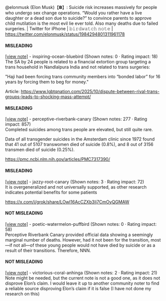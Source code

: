 @elonmusk (Elon Musk)【𝗕】: Suicide risk increases massively for people who undergo sex change operations. “Would you rather have a live daughter or a dead son due to suicide?” to convince parents to approve child mutilation is the most evil lie ever told. Also many deaths due to failed surgeries. | Twitter for iPhone | 𝚋𝚒𝚛𝚍𝚠𝚊𝚝𝚌𝚑 𝚗𝚘𝚝𝚎 | https://twitter.com/elonmusk/status/1984294801311961178

#### MISLEADING

[[view note]](https://x.com/i/birdwatch/n/1984352922319405383) - inspiring-ocean-bluebird (Shown notes: 0 · Rating impact: 18)\
The SA by 24 people is related to a financial extortion group targeting a trans household in 
Nandlalpura India and not related to trans surgeries:

"Haji had been forcing trans community members into “bonded labor” for 16 years by forcing them to beg for money." 

Article: https://www.lgbtqnation.com/2025/10/dispute-between-rival-trans-groups-leads-to-shocking-mass-attempt/

#### MISLEADING

[[view note]](https://x.com/i/birdwatch/n/1984316428183617669) - perceptive-riverbank-canary (Shown notes: 277 · Rating impact: 857)\
Completed suicides among trans people are elevated, but still quite rare.

Data of all transgender suicides in the Amsterdam clinic since 1972 found that 41 out of 5107 transwomen died of suicide (0.8%), and 8 out of 3156 transmen died of suicide (0.25%).

https://pmc.ncbi.nlm.nih.gov/articles/PMC7317390/

#### MISLEADING

[[view note]](https://x.com/i/birdwatch/n/1984300109895487895) - jazzy-root-canary (Shown notes: 3 · Rating impact: 72)\
It is overgeneralized and not universally supported, as other research indicates potential benefits for some patients

https://x.com/i/grok/share/LOwI16AcCZXb3Ij7CmOyQGMAW 

#### NOT MISLEADING

[[view note]](https://x.com/i/birdwatch/n/1984325194245431772) - poetic-watermelon-puffbird (Shown notes: 0 · Rating impact: 58)\
Perceptive Riverbank Canary provided official data showing a seemingly marginal number of deaths. However, had it not been for the transition, most—if not all—of these young people would not have died by suicide or as a result of their transitions. Therefore, NNN.

#### NOT MISLEADING

[[view note]](https://x.com/i/birdwatch/n/1984316292002955767) - victorious-coral-anhinga (Shown notes: 2 · Rating impact: 21)\
Note might be needed, but the current note is not a good one, as it does not disprove Elon’s claim. I would leave it up to another community noter to find a reliable source disproving Elon’s claim if it is false (I have not done my research on this)
